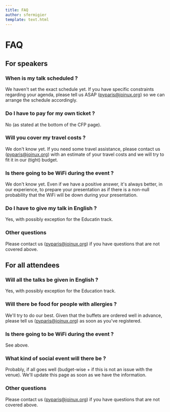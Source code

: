 ```yaml
---
title: FAQ
author: sfermigier
template: text.html
---
```


# FAQ

## For speakers

### When is my talk scheduled ?

We haven't set the exact schedule yet. If you have specific constraints regarding your agenda, please tell us ASAP (pyparis@joinux.org) so we can arrange the schedule accordingly.

### Do I have to pay for my own ticket ?

No (as stated at the bottom of the CFP page).

### Will you cover my travel costs ?

We don't know yet. If you need some travel assistance, please contact us (pyparis@joinux.org) with an estimate of your travel costs and we will try to fit it in our (tight) budget.

### Is there going to be WiFi during the event ?

We don't know yet. Even if we have a positive answer, it's always better, in our experience, to prepare your presentation as if there is a non-null probability that the WiFi will be down during your presentation.

### Do I have to give my talk in English ?

Yes, with possibly exception for the Educatin track.

### Other questions
Please contact us (pyparis@joinux.org) if you have questions that are not covered above.


## For all attendees

### Will all the talks be given in English ?

Yes, with possibly exception for the Education track.

### Will there be food for people with allergies ?

We'll try to do our best. Given that the buffets are ordered well in advance, please tell us (pyparis@joinux.org) as soon as you've registered.

### Is there going to be WiFi during the event ?

See above.

### What kind of social event will there be ?

Probably, if all goes well (budget-wise + if this is not an issue with the venue). We'll update this page as soon as we have the information.

### Other questions

Please contact us (pyparis@joinux.org) if you have questions that are not covered above.
